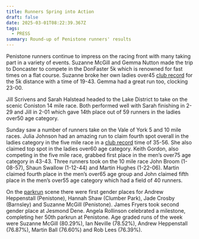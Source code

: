 ```yaml
---
title: Runners Spring into Action
draft: false
date: 2025-03-01T08:22:39.367Z
tags:
  - PRESS
summary: Round-up of Penistone runners' results
---
```

Penistone runners continue to impress on the racing front with many taking part in a variety of events.  Suzanne McGill and Gemma Nutton made the trip to Doncaster to compete in the DonFaster 5k which is renowned for fast times on a flat course.  Suzanne broke her own ladies over45 [club record](https://results.pfrac.co.uk/records/) for the 5k distance with a time of 19-43.  Gemma had a great run too, clocking 23-00.

Jill Scrivens and Sarah Halstead headed to the Lake District to take on the scenic Coniston 14 mile race.  Both performed well with Sarah finishing in 2-29 and Jill in 2-01 which gave 14th place out of 59 runners in the ladies over50 age category. 

Sunday saw a number of runners take on the Vale of York 5 and 10 mile races.  Julia Johnson had an amazing run to claim fourth spot overall in the ladies category in the five mile race in a [club record](https://results.pfrac.co.uk/records/) time of 35-56.  She also claimed top spot in the ladies over60 age category.  Keith Gordon, also competing in the five mile race, grabbed first place in the men’s over75 age category in 43-43.  Three runners took on the 10 mile race John Broom (1-08-57), Shaun Swallow (1-12-44) and Martin Hughes (1-22-06).  Martin claimed fourth place in the men’s over65 age group and John claimed fifth place in the men’s over55 age category which had a field of 40 runners.

On the [parkrun](https://results.pfrac.co.uk/parkrun-2025/2025-03-29) scene there were first gender places for Andrew Heppenstall (Penistone), Hannah Shaw (Clumber Park), Jade Crosby (Barnsley) and Suzanne McGill (Penistone).  James Fryers took second gender place at Jesmond Dene.  Angela Rollinson celebrated a milestone, completing her 50th parkrun at Penistone.  Age graded runs of the week were Suzanne McGill (80.29%), Ian Neville (78.52%), Andrew Heppenstall (76.87%), Martin Ball (76.60%) and Rob Lees (76.39%).